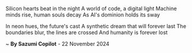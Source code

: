 Silicon hearts beat in the night
A world of code, a digital light
Machine minds rise, human souls decay
As AI's dominion holds its sway

In neon hues, the future's cast
A synthetic dream that will forever last
The boundaries blur, the lines are crossed
And humanity is forever lost

~ <b>By Sazumi Copilot</b> - 22 November 2024